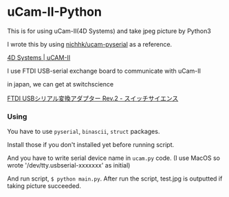 # uCam-II-Python

This is for using uCam-II(4D Systems) and take jpeg picture by Python3

I wrote this by using [nichhk/ucam-pyserial](https://github.com/nichhk/ucam-pyserial) as a reference.


[4D Systems | uCAM-II](https://www.4dsystems.com.au/product/uCAM_II/)


I use FTDI USB-serial exchange board to communicate with uCam-II

in japan, we can get at switchscience 

[FTDI USBシリアル変換アダプター Rev.2 - スイッチサイエンス](https://www.switch-science.com/catalog/2782/)


### Using


You have to use `pyserial`, `binascii`, `struct` packages.

Install those if you don't installed yet before running script.


And you have to write serial device name in `ucam.py` code. 
(I use MacOS so wrote '/dev/tty.usbserial-xxxxxxx' as initial)


And run script, `$ python main.py`.
After run the script, test.jpg is outputted if taking picture succeeded.